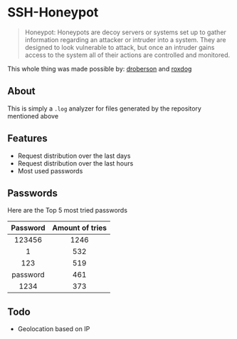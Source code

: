 # SSH-Honeypot
> Honeypot: Honeypots are decoy servers or systems set up to gather information regarding an attacker or intruder into a system. They are designed to look vulnerable to attack, but once an intruder gains access to the system all of their actions are controlled and monitored.
 
 This whole thing was made possible by: [droberson](https://github.com/droberson/ssh-honeypot) and [roxdog](https://github.com/olanga)

## About
This is simply a `.log` analyzer for files generated by the repository mentioned above

## Features
- Request distribution over the last days
- Request distribution over the last hours
- Most used passwords

## Passwords
Here are the Top 5 most tried passwords

| Password      | Amount of tries |
| :-------------: |:-------------:|
| 123456    | 1246 |
| 1         | 532 |
| 123 | 519 |
| password | 461 |
| 1234 | 373 |

## Todo
- Geolocation based on IP
